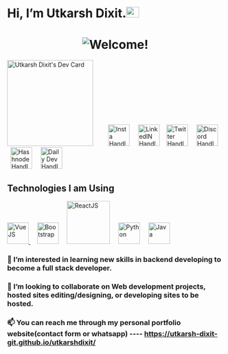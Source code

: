 # Hi, I’m Utkarsh Dixit.<img src="https://user-images.githubusercontent.com/1303154/88677602-1635ba80-d120-11ea-84d8-d263ba5fc3c0.gif" width="30px" height='25px'>

# <div align="center"><img src="https://readme-typing-svg.herokuapp.com?color=%23FFD617&size=20&multiline=true&width=515&lines=Welcome+to+utkarsh-dixit-git's+Github+Profile" alt="Welcome!"/></div>
<a href="https://app.daily.dev/utkarshdixit"><img src="https://api.daily.dev/devcards/cc1c19e94c0f41259e60c06ad4cf84dd.png?r=yhi" width="200" alt="Utkarsh Dixit's Dev Card"/></a> &nbsp; &nbsp; &nbsp; &nbsp;
<a  href="http://www.instagram.com/lucky__dixit"><img src="https://user-images.githubusercontent.com/88888678/172891760-6e375560-620c-4af2-b3a1-c80f60cbb8c3.png" width="50" alt="Insta Handle"/></a> &nbsp; &nbsp;
<a href="https://www.linkedin.com/in/utkarsh--dixit"><img src="https://user-images.githubusercontent.com/88888678/172894710-760433d2-7e10-45d9-b4be-0b5cc451487b.png" width="50" alt="LinkedIN Handle"/></a>&nbsp; &nbsp;
<a href="https://twitter.com/DevUtkarshDixit"><img src="https://user-images.githubusercontent.com/88888678/172897171-14919cb0-6602-4433-bbdc-1fbfa3c66171.png" width="50" alt="Twitter Handle"/></a> &nbsp; &nbsp;
<a href="https://discord.com/channels/Utkarsh#2496"><img src="https://user-images.githubusercontent.com/88888678/172901330-21f66851-a87e-4bf5-893f-8013d82f2b36.png" width="50" alt="Discord Handle"/></a> &nbsp; &nbsp;
<a href="https://hashnode.com/@Utkarsh01"><img src="https://user-images.githubusercontent.com/88888678/172900523-ab0313d7-248d-4729-bad2-4ca881b14a00.png" width="50" alt="Hashnode Handle"/></a> &nbsp; &nbsp;
<a href="https://app.daily.dev/utkarshdixit"><img src="https://user-images.githubusercontent.com/88888678/172901880-d1892233-31ae-4775-b57b-09ef0f552597.png" width="50" alt="Daily Dev Handle"/></a> <br>
## Technologies I am Using
 <a href="https://vuejs.org/"><img src="https://user-images.githubusercontent.com/88888678/173036596-2434da14-ff65-47a5-a34c-101c9ef873c2.png" width="50" alt="VueJS"/>  </a> &nbsp; &nbsp;
 <a href="https://getbootstrap.com/"><img src="https://user-images.githubusercontent.com/88888678/173176991-c0739424-2cac-4e7b-b9e7-cbcc48a22ee1.png" width="50"        alt="Bootstrap"/></a> &nbsp; &nbsp;
 <a href="https://reactjs.org/"><img src="https://user-images.githubusercontent.com/88888678/173037837-4268ba5e-113d-4b0b-bf9d-949406b57a83.png" width="100"      alt="ReactJS"/></a> &nbsp; &nbsp;
 <a href="https://www.python.org/"><img src="https://user-images.githubusercontent.com/88888678/173176953-75fae421-8f66-4a4a-ae5f-c52bb334f330.png" width="50" alt="Python"/></a> &nbsp; &nbsp;
 <a href="https://www.java.com/"><img src="https://user-images.githubusercontent.com/88888678/173177016-7e41c1e6-6d78-4ee0-b1ec-d91ad8f0a95f.png" width="50" alt="Java"/></a> &nbsp; &nbsp;
### 👀 I’m interested in learning new skills in backend developing to become a full stack developer.
### 💞️ I’m looking to collaborate on Web development projects, hosted sites editing/designing, or developing sites to be hosted.
### 📫 You can reach me through my personal portfolio website(contact form or whatsapp) ---- https://utkarsh-dixit-git.github.io/utkarshdixit/
